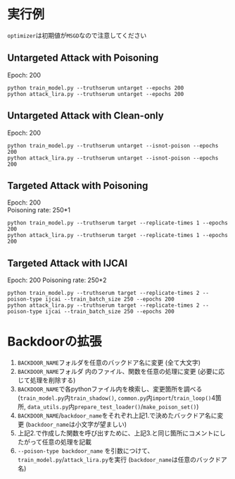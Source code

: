 # 実行例
`optimizer`は初期値が`MSGD`なので注意してください

## Untargeted Attack with Poisoning
Epoch: 200  
```
python train_model.py --truthserum untarget --epochs 200
python attack_lira.py --truthserum untarget --epochs 200
```

## Untargeted Attack with Clean-only
Epoch: 200  
```
python train_model.py --truthserum untarget --isnot-poison --epochs 200
python attack_lira.py --truthserum untarget --isnot-poison --epochs 200
```

## Targeted Attack with Poisoning
Epoch: 200  
Poisoning rate: 250*1
```
python train_model.py --truthserum target --replicate-times 1 --epochs 200
python attack_lira.py --truthserum target --replicate-times 1 --epochs 200
```

## Targeted Attack with IJCAI
Epoch: 200
Poisoning rate: 250*2
```
python train_model.py --truthserum target --replicate-times 2 --poison-type ijcai --train_batch_size 250 --epochs 200
python attack_lira.py --truthserum target --replicate-times 2 --poison-type ijcai --train_batch_size 250 --epochs 200
```

# Backdoorの拡張
1. `BACKDOOR_NAME`フォルダを任意のバックドア名に変更 (全て大文字)
2. `BACKDOOR_NAME`フォルダ 内のファイル、関数を任意の処理に変更 (必要に応じて処理を削除する)
3. `BACKDOOR_NAME`で各pythonファイル内を検索し、変更箇所を調べる  
   (`train_model.py`内`train_shadow()`, `common.py`内`import`/`train_loop()`4箇所, `data_utils.py`内`prepare_test_loader()`/`make_poison_set()`)
4. `BACKDOOR_NAME`/`backdoor_name`をそれぞれ上記1.で決めたバックドア名に変更 (`backdoor_name`は小文字が望ましい)
5. 上記2.で作成した関数を呼び出すために、上記3.と同じ箇所にコメントにしたがって任意の処理を記載
6. `--poison-type backdoor_name` を引数につけて、`train_model.py`/`attack_lira.py`を実行 (`backdoor_name`は任意のバックドア名)
